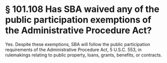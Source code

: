 # § 101.108   Has SBA waived any of the public participation exemptions of the Administrative Procedure Act?

Yes. Despite these exemptions, SBA will follow the public participation requirements of the Administrative Procedure Act, 5 U.S.C. 553, in rulemakings relating to public property, loans, grants, benefits, or contracts. 




